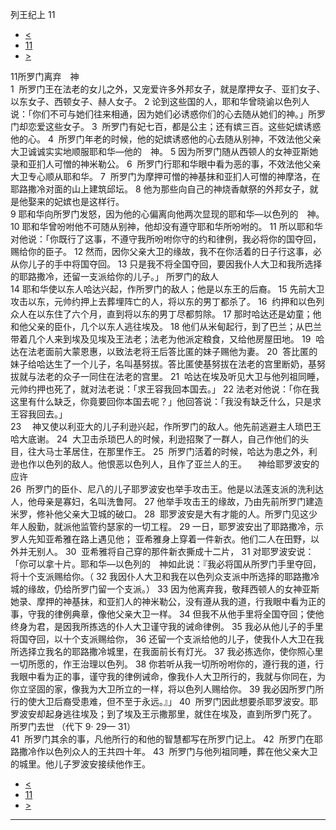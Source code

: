 ﻿





 列王纪上 11




* [<](bible/1KI10.md)
* [11](bible/1KI.md)
* [>](bible/1KI12.md)



 
11所罗门离弃　神  
1  所罗门王在法老的女儿之外，又宠爱许多外邦女子，就是摩押女子、亚扪女子、以东女子、西顿女子、赫人女子。 
2 论到这些国的人，耶和华曾晓谕以色列人说：「你们不可与她们往来相通，因为她们必诱惑你们的心去随从她们的神。」所罗门却恋爱这些女子。 
3  所罗门有妃七百，都是公主；还有嫔三百。这些妃嫔诱惑他的心。 
4  所罗门年老的时候，他的妃嫔诱惑他的心去随从别神，不效法他父亲大卫诚诚实实地顺服耶和华—他的　神。 
5 因为所罗门随从西顿人的女神亚斯她录和亚扪人可憎的神米勒公。 
6  所罗门行耶和华眼中看为恶的事，不效法他父亲大卫专心顺从耶和华。 
7  所罗门为摩押可憎的神基抹和亚扪人可憎的神摩洛，在耶路撒冷对面的山上建筑邱坛。 
8 他为那些向自己的神烧香献祭的外邦女子，就是他娶来的妃嫔也是这样行。  
9 耶和华向所罗门发怒，因为他的心偏离向他两次显现的耶和华—以色列的　神。 
10 耶和华曾吩咐他不可随从别神，他却没有遵守耶和华所吩咐的。 
11 所以耶和华对他说：「你既行了这事，不遵守我所吩咐你守的约和律例，我必将你的国夺回，赐给你的臣子。 
12 然而，因你父亲大卫的缘故，我不在你活着的日子行这事，必从你儿子的手中将国夺回。 
13 只是我不将全国夺回，要因我仆人大卫和我所选择的耶路撒冷，还留一支派给你的儿子。」 所罗门的敌人  
14 耶和华使以东人哈达兴起，作所罗门的敌人；他是以东王的后裔。 
15 先前大卫攻击以东，元帅约押上去葬埋阵亡的人，将以东的男丁都杀了。 
16  约押和以色列众人在以东住了六个月，直到将以东的男丁尽都剪除。 
17 那时哈达还是幼童；他和他父亲的臣仆，几个以东人逃往埃及。 
18 他们从米甸起行，到了巴兰；从巴兰带着几个人来到埃及见埃及王法老；法老为他派定粮食，又给他房屋田地。 
19  哈达在法老面前大蒙恩惠，以致法老将王后答比匿的妹子赐他为妻。 
20  答比匿的妹子给哈达生了一个儿子，名叫基努拔。答比匿使基努拔在法老的宫里断奶，基努拔就与法老的众子一同住在法老的宫里。 
21  哈达在埃及听见大卫与他列祖同睡，元帅约押也死了，就对法老说：「求王容我回本国去。」 
22 法老对他说：「你在我这里有什么缺乏，你竟要回你本国去呢？」他回答说：「我没有缺乏什么，只是求王容我回去。」  
23 　神又使以利亚大的儿子利逊兴起，作所罗门的敌人。他先前逃避主人琐巴王哈大底谢。 
24  大卫击杀琐巴人的时候，利逊招聚了一群人，自己作他们的头目，往大马士革居住，在那里作王。 
25  所罗门活着的时候，哈达为患之外，利逊也作以色列的敌人。他恨恶以色列人，且作了亚兰人的王。 　神给耶罗波安的应许  
26  所罗门的臣仆、尼八的儿子耶罗波安也举手攻击王。他是以法莲支派的洗利达人，他母亲是寡妇，名叫洗鲁阿。 
27 他举手攻击王的缘故，乃由先前所罗门建造米罗，修补他父亲大卫城的破口。 
28  耶罗波安是大有才能的人。所罗门见这少年人殷勤，就派他监管约瑟家的一切工程。 
29 一日，耶罗波安出了耶路撒冷，示罗人先知亚希雅在路上遇见他； 亚希雅身上穿着一件新衣。他们二人在田野，以外并无别人。 
30  亚希雅将自己穿的那件新衣撕成十二片， 
31 对耶罗波安说：「你可以拿十片。耶和华—以色列的　神如此说：『我必将国从所罗门手里夺回，将十个支派赐给你。（ 
32 我因仆人大卫和我在以色列众支派中所选择的耶路撒冷城的缘故，仍给所罗门留一个支派。） 
33 因为他离弃我，敬拜西顿人的女神亚斯她录、摩押的神基抹，和亚扪人的神米勒公，没有遵从我的道，行我眼中看为正的事，守我的律例典章，像他父亲大卫一样。 
34 但我不从他手里将全国夺回；使他终身为君，是因我所拣选的仆人大卫谨守我的诫命律例。 
35 我必从他儿子的手里将国夺回，以十个支派赐给你， 
36 还留一个支派给他的儿子，使我仆人大卫在我所选择立我名的耶路撒冷城里，在我面前长有灯光。 
37 我必拣选你，使你照心里一切所愿的，作王治理以色列。 
38 你若听从我一切所吩咐你的，遵行我的道，行我眼中看为正的事，谨守我的律例诫命，像我仆人大卫所行的，我就与你同在，为你立坚固的家，像我为大卫所立的一样，将以色列人赐给你。 
39 我必因所罗门所行的使大卫后裔受患难，但不至于永远。』」 
40  所罗门因此想要杀耶罗波安。耶罗波安却起身逃往埃及；到了埃及王示撒那里，就住在埃及，直到所罗门死了。 所罗门去世 （代下
9·
29—
31）  
41  所罗门其余的事，凡他所行的和他的智慧都写在所罗门记上。 
42  所罗门在耶路撒冷作以色列众人的王共四十年。 
43  所罗门与他列祖同睡，葬在他父亲大卫的城里。他儿子罗波安接续他作王。 
* [<](bible/1KI10.md)
* [11](bible/1KI.md)
* [>](bible/1KI12.md)





---









